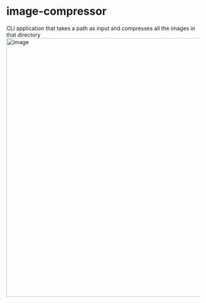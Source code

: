 # image-compressor
CLI application that takes a path as input and compresses all the images in that directory
<img width="675" alt="image" src="https://github.com/behhanyu/image-compressor/assets/106042169/f8f967f8-3ce3-4ec4-b0a0-fa27e48dc21d">
